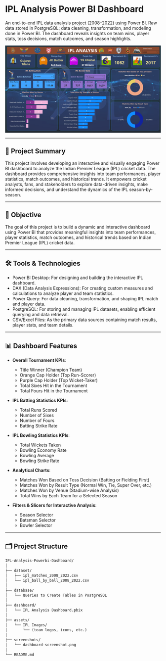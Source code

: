# IPL Analysis Power BI Dashboard

An end-to-end IPL data analysis project (2008–2022) using Power BI. Raw data stored in PostgreSQL; data cleaning, transformation, and modeling done in Power BI. The dashboard reveals insights on team wins, player stats, toss decisions, match outcomes, and season highlights.

![Dashboard Screenshot](screenshots/dashboard-screenshot.png)

---

## 📝 Project Summary

This project involves developing an interactive and visually engaging Power BI dashboard to analyze the Indian Premier League (IPL) cricket data. The dashboard provides comprehensive insights into team performances, player statistics, match outcomes, and historical trends. It empowers cricket analysts, fans, and stakeholders to explore data-driven insights, make informed decisions, and understand the dynamics of the IPL season-by-season.

---

## 📌 Objective 

The goal of this project is to build a dynamic and interactive dashboard using Power BI that provides meaningful insights into team performances, player statistics, match outcomes, and historical trends based on Indian Premier League (IPL) cricket data.

---

## 🛠️ Tools & Technologies

- Power BI Desktop: For designing and building the interactive IPL dashboard.
- DAX (Data Analysis Expressions): For creating custom measures and calculations to analyze player and team statistics.
- Power Query: For data cleaning, transformation, and shaping IPL match and player data.
- PostgreSQL: For storing and managing IPL datasets, enabling efficient querying and data retrieval.
- CSV/Excel Files: As the primary data sources containing match results, player stats, and team details.

---

## 📊 Dashboard Features

- **Overall Tournament KPIs**:  
  - Title Winner (Champion Team)  
  - Orange Cap Holder (Top Run-Scorer)  
  - Purple Cap Holder (Top Wicket-Taker)  
  - Total Sixes Hit in the Tournament  
  - Total Fours Hit in the Tournament  

- **IPL Batting Statistics KPIs**:  
  - Total Runs Scored  
  - Number of Sixes  
  - Number of Fours  
  - Batting Strike Rate  

- **IPL Bowling Statistics KPIs**:  
  - Total Wickets Taken  
  - Bowling Economy Rate  
  - Bowling Average  
  - Bowling Strike Rate  

- **Analytical Charts**:  
  - Matches Won Based on Toss Decision (Batting or Fielding First)  
  - Matches Won by Result Type (Normal Win, Tie, Super Over, etc.)  
  - Matches Won by Venue (Stadium-wise Analysis)  
  - Total Wins by Each Team for a Selected Season  

- **Filters & Slicers for Interactive Analysis**:  
  - Season Selector  
  - Batsman Selector  
  - Bowler Selector  

---

## 🗂️ Project Structure

```plaintext
IPL-Analysis-Powerbi-Dashboard/
│
├── dataset/
│   ├── ipl_matches_2008_2022.csv
│   └── ipl_ball_by_ball_2008_2022.csv
│
├── database/
│   └── Queries to Create Tables in PostgreSQL
│
├── dashboard/
│   └── IPL Analysis Dashboard.pbix
│
├── assets/
│   └── IPL Images/
│       └── (team logos, icons, etc.)
│
├── screenshots/
│   └── dashboard-screenshot.png
│
└── README.md
```
